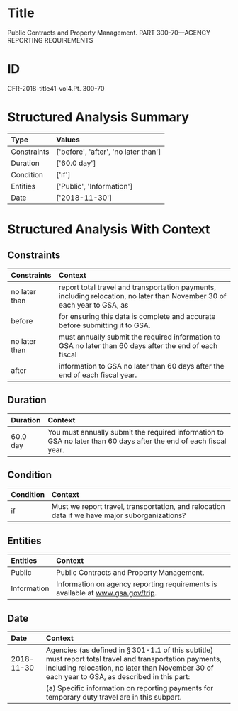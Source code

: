 # Title

 Public Contracts and Property Management. PART 300-70—AGENCY REPORTING REQUIREMENTS


# ID

 CFR-2018-title41-vol4.Pt. 300-70


# Structured Analysis Summary

| Type        | Values                               |
|:------------|:-------------------------------------|
| Constraints | ['before', 'after', 'no later than'] |
| Duration    | ['60.0 day']                         |
| Condition   | ['if']                               |
| Entities    | ['Public', 'Information']            |
| Date        | ['2018-11-30']                       |


# Structured Analysis With Context

 


## Constraints

| Constraints   | Context                                                                                                                  |
|:--------------|:-------------------------------------------------------------------------------------------------------------------------|
| no later than | report total travel and transportation payments, including relocation, no later than November 30 of each year to GSA, as |
| before        | for ensuring this data is complete and accurate before  submitting it to GSA.                                            |
| no later than | must annually submit the required information to GSA no later than 60 days after the end of each fiscal                  |
| after         | information to GSA no later than 60 days after  the end of each fiscal year.                                             |


## Duration

| Duration   | Context                                                                                                           |
|:-----------|:------------------------------------------------------------------------------------------------------------------|
| 60.0 day   | You must annually submit the required information to GSA no later than 60 days after the end of each fiscal year. |


## Condition

| Condition   | Context                                                                                         |
|:------------|:------------------------------------------------------------------------------------------------|
| if          | Must we report travel, transportation, and relocation data  if  we have major suborganizations? |


## Entities

| Entities    | Context                                                                         |
|:------------|:--------------------------------------------------------------------------------|
| Public      | Public  Contracts and Property Management.                                      |
| Information | Information  on agency reporting requirements is available at www.gsa.gov/trip. |


## Date

| Date       | Context                                                                                                                                                                                                              |
|:-----------|:---------------------------------------------------------------------------------------------------------------------------------------------------------------------------------------------------------------------|
| 2018-11-30 | Agencies (as defined in &#167;&#8201;301-1.1 of this subtitle) must report total travel and transportation payments, including relocation, no later than November 30 of each year to GSA, as described in this part: |
|            |                 (a) Specific information on reporting payments for temporary duty travel are in this subpart.                                                                                                        |


